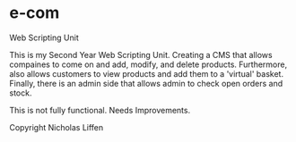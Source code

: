e-com
=====

Web Scripting Unit

This is my Second Year Web Scripting Unit. Creating a CMS that allows compaines to come on and add, modify, and delete products. Furthermore, also allows customers to view products and add them to a 'virtual' basket. Finally, there is an admin side that allows admin to  check open orders and stock.

This is not fully functional. Needs Improvements.

Copyright Nicholas Liffen
